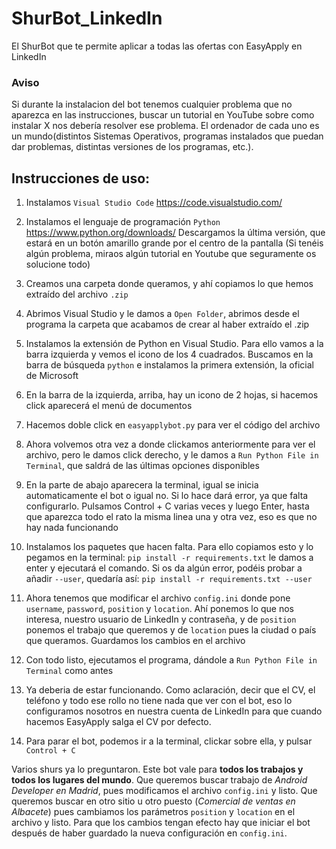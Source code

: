 # ShurBot_LinkedIn

El ShurBot que te permite aplicar a todas las ofertas con EasyApply en LinkedIn

### Aviso

Si durante la instalacion del bot tenemos cualquier problema que no aparezca en las instrucciones, buscar un tutorial en YouTube sobre como instalar X nos debería resolver ese problema. El ordenador de cada uno es un mundo(distintos Sistemas Operativos, programas instalados que puedan dar problemas, distintas versiones de los programas, etc.).

## Instrucciones de uso:

1. Instalamos `Visual Studio Code` https://code.visualstudio.com/

2. Instalamos el lenguaje de programación `Python` https://www.python.org/downloads/ Descargamos la última versión, que estará en un botón amarillo grande por el centro de la pantalla (Si tenéis algún problema, miraos algún tutorial en Youtube que seguramente os solucione todo)
3. Creamos una carpeta donde queramos, y ahí copiamos lo que hemos extraído del archivo `.zip`

4. Abrimos Visual Studio y le damos a `Open Folder`, abrimos desde el programa la carpeta que acabamos de crear al haber extraído el .zip

5. Instalamos la extensión de Python en Visual Studio. Para ello vamos a la barra izquierda y vemos el icono de los 4 cuadrados. Buscamos en la barra de búsqueda `python` e instalamos la primera extensión, la oficial de Microsoft
6. En la barra de la izquierda, arriba, hay un icono de 2 hojas, si hacemos click aparecerá el menú de documentos

7. Hacemos doble click en `easyapplybot.py` para ver el código del archivo

8. Ahora volvemos otra vez a donde clickamos anteriormente para ver el archivo, pero le damos click derecho, y le damos a `Run Python File in Terminal`, que saldrá de las últimas opciones disponibles

9. En la parte de abajo aparecera la terminal, igual se inicia automaticamente el bot o igual no. Si lo hace dará error, ya que falta configurarlo. Pulsamos Control + C varias veces y luego Enter, hasta que aparezca todo el rato la misma linea una y otra vez, eso es que no hay nada funcionando

10. Instalamos los paquetes que hacen falta. Para ello copiamos esto y lo pegamos en la terminal: `pip install -r requirements.txt` le damos a enter y ejecutará el comando.
    Si os da algún error, podéis probar a añadir `--user`, quedaría así: `pip install -r requirements.txt --user`

11. Ahora tenemos que modificar el archivo `config.ini` donde pone `username`, `password`, `position` y `location`. Ahí ponemos lo que nos interesa, nuestro usuario de LinkedIn y contraseña, y de `position` ponemos el trabajo que queremos y de `location` pues la ciudad o país que queramos. Guardamos los cambios en el archivo

12. Con todo listo, ejecutamos el programa, dándole a `Run Python File in Terminal` como antes

13. Ya deberia de estar funcionando. Como aclaración, decir que el CV, el teléfono y todo ese rollo no tiene nada que ver con el bot, eso lo configuramos nosotros en nuestra cuenta de LinkedIn para que cuando hacemos EasyApply salga el CV por defecto.

14. Para parar el bot, podemos ir a la terminal, clickar sobre ella, y pulsar `Control + C`

Varios shurs ya lo preguntaron. Este bot vale para **todos los trabajos y todos los lugares del mundo**. Que queremos buscar trabajo de _Android Developer en Madrid_, pues modificamos el archivo `config.ini` y listo. Que queremos buscar en otro sitio u otro puesto (_Comercial de ventas en Albacete_) pues cambiamos los parámetros `position` y `location` en el archivo y listo.
Para que los cambios tengan efecto hay que iniciar el bot después de haber guardado la nueva configuración en `config.ini`.

